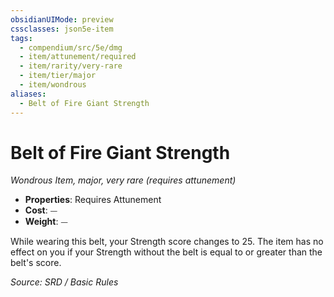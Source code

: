 ```yaml
---
obsidianUIMode: preview
cssclasses: json5e-item
tags:
  - compendium/src/5e/dmg
  - item/attunement/required
  - item/rarity/very-rare
  - item/tier/major
  - item/wondrous
aliases:
  - Belt of Fire Giant Strength
---
```

# Belt of Fire Giant Strength
*Wondrous Item, major, very rare (requires attunement)*  

- **Properties**: Requires Attunement
- **Cost**: ⏤
- **Weight**: ⏤

While wearing this belt, your Strength score changes to 25. The item has no effect on you if your Strength without the belt is equal to or greater than the belt's score.

*Source: SRD / Basic Rules*